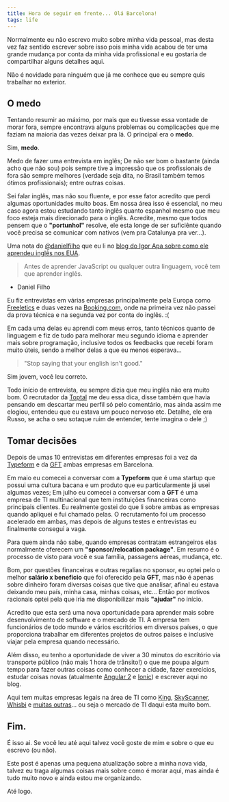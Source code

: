 ```yaml
---
title: Hora de seguir em frente... Olá Barcelona!
tags: life
---
```

Normalmente eu não escrevo muito sobre minha vida pessoal, mas desta vez faz sentido escrever sobre isso pois minha vida acabou de ter uma grande mudança por conta da minha vida profissional e eu gostaria de compartilhar alguns detalhes aqui.

Não é novidade para ninguém que já me conhece que eu sempre quis trabalhar no exterior.

## O medo

Tentando resumir ao máximo, por mais que eu tivesse essa vontade de morar fora, sempre encontrava alguns problemas ou complicações que me faziam na maioria das vezes deixar pra lá. O principal era o **medo**.

Sim, **medo**.

Medo de fazer uma entrevista em inglês; De não ser bom o bastante (ainda acho que não sou) pois sempre tive a impressão que os profissionais de fora são sempre melhores (verdade seja dita, no Brasil também temos ótimos profissionais); entre outras coisas.

Sei falar inglês, mas não sou fluente, e por esse fator acredito que perdi algumas oportunidades muito boas. Em nossa área isso é essencial, no meu caso agora estou estudando tanto inglês quanto espanhol mesmo que meu foco esteja mais direcionado para o inglês. Acredite, mesmo que todos pensem que o **"portunhol"** resolve, ele esta longe de ser suficiênte quando você precisa se comunicar com nativos (vem pra Catalunya pra ver...).

Uma nota do [@danielfilho](https://twitter.com/danielfilho) que eu li no [blog do Igor Apa sobre como ele aprendeu inglês nos EUA](http://www.igorapa.com/fui-aprender-ingles.html).

> Antes de aprender JavaScript ou qualquer outra linguagem, você tem que aprender inglês.
- Daniel Filho

Eu fiz entrevistas em várias empresas principalmente pela Europa como [Freeletics](https://www.freeletics.com) e duas vezes na [Booking.com](http://www.booking.com), onde na primeira vez não passei da prova técnica e na segunda vez por conta do inglês. :(

Em cada uma delas eu aprendi com meus erros, tanto técnicos quanto de linguagem e fiz de tudo para melhorar meu segundo idioma e aprender mais sobre programação, inclusive todos os feedbacks que recebi foram muito úteis, sendo a melhor delas a que eu menos esperava...

> "Stop saying that your english isn't good."

Sim jovem, você leu correto.

Todo início de entrevista, eu sempre dizia que meu inglês não era muito bom. O recrutador da [Toptal](https://www.toptal.com) me deu essa dica, disse também que havia pensando em descartar meu perfil só pelo comentário, mas ainda assim me elogiou, entendeu que eu estava um pouco nervoso etc. Detalhe, ele era Russo, se acha o seu sotaque ruim de entender, tente imagina o dele ;)

## Tomar decisões

Depois de umas 10 entrevistas em diferentes empresas foi a vez da [Typeform](https://www.typeform.com/) e da [GFT](http://www.gft.com/) ambas empresas em Barcelona.

Em maio eu comecei a conversar com a **Typeform** que é uma startup que possui uma cultura bacana e um produto que eu particularmente já usei algumas vezes; Em julho eu comecei a conversar com a **GFT** é uma empresa de TI multinacional que tem instituições financeiras como principais clientes. Eu realmente gostei do que li sobre ambas as empresas quando apliquei e fui chamado pelas. O recrutamento foi um processo acelerado em ambas, mas depois de alguns testes e entrevistas eu finalmente consegui a vaga.

Para quem ainda não sabe, quando empresas contratam estrangeiros elas normalmente oferecem um **"sponsor/relocation package"**. Em resumo é o processo de visto para você e sua família, passagens aéreas, mudança, etc.

Bom, por questões financeiras e outras regalias no sponsor, eu optei pelo o melhor **salário x beneficio** que foi oferecido pela **GFT**, mas não é apenas sobre dinheiro foram diversas coisas que tive que analisar, afinal eu estava deixando meu país, minha casa, minhas coisas, etc... Então por motivos racionais optei pela que iria me disponibilizar mais **"ajudar"** no início.

Acredito que esta será uma nova oportunidade para aprender mais sobre desenvolvimento de software e o mercado de TI. A empresa tem funcionários de todo mundo e vários escritórios em diversos países, o que proporciona trabalhar em diferentes projetos de outros países e inclusive viajar pela empresa quando necessário.

Além disso, eu tenho a oportunidade de viver a 30 minutos do escritório via transporte público (não mais 1 hora de trânsito!) o que me poupa algum tempo para fazer outras coisas como conhecer a cidade, fazer exercícios, estudar coisas novas (atualmente [Angular 2](https://angular.io/) e [Ionic](https://ionicframework.com/)) e escrever aqui no blog.

Aqui tem muitas empresas legais na área de TI como [King](https://king.com/), [SkyScanner](https://www.skyscanner.net/), [Whisbi](http://www.whisbi.com/) e [muitas outras](http://internetmadeinbcn.org/)... ou seja o mercado de TI daqui esta muito bom.

## Fim.

É isso ai. Se você leu até aqui talvez você goste de mim e sobre o que eu escrevo (ou não).

Este post é apenas uma pequena atualização sobre a minha nova vida, talvez eu traga algumas coisas mais sobre como é morar aqui, mas ainda é tudo muito novo e ainda estou me organizando.

Até logo.